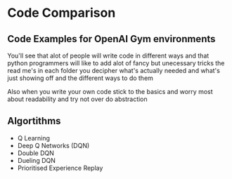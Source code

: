 # Code Comparison

## Code Examples for OpenAI Gym environments
You'll see that alot of people will write code in different ways and that python programmers will like to add alot of fancy but unecessary tricks the read me's in each folder you decipher what's actually needed and what's just showing off and the different ways to do them

Also when you write your own code stick to the basics and worry most about readability and try not over do abstraction

## Algortithms 
- Q Learning
- Deep Q Networks (DQN)
- Double DQN
- Dueling DQN
- Prioritised Experience Replay
